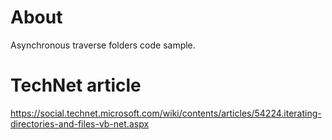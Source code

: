 ﻿# About

Asynchronous traverse folders code sample.

# TechNet article

https://social.technet.microsoft.com/wiki/contents/articles/54224.iterating-directories-and-files-vb-net.aspx